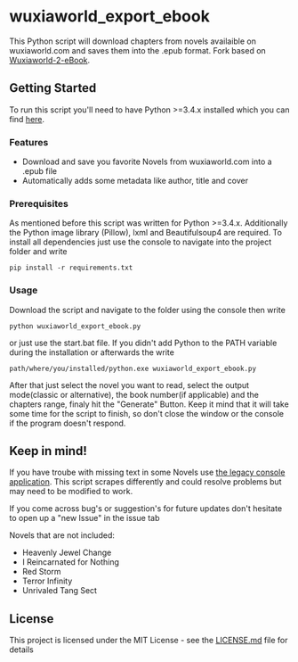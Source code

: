 # wuxiaworld_export_ebook
This Python script will download chapters from novels availaible on wuxiaworld.com and saves them into the .epub format.
Fork based on [Wuxiaworld-2-eBook](https://github.com/MakeYourLifeEasier/Wuxiaworld-2-eBook).

## Getting Started

To run this script you'll need to have Python >=3.4.x installed which you can find [here](https://www.python.org/downloads/ "Python Download Link").

### Features

- Download and save you favorite Novels from wuxiaworld.com into a .epub file
- Automatically adds some metadata like author, title and cover

### Prerequisites

As mentioned before this script was written for Python >=3.4.x.
Additionally the Python image library (Pillow), lxml and Beautifulsoup4 are required.
To install all dependencies just use the console to navigate into the project folder and write

```
pip install -r requirements.txt
```

### Usage

Download the script and navigate to the folder using the console then write

```
python wuxiaworld_export_ebook.py
```

or just use the start.bat file. If you didn't add Python to the PATH variable during the installation or afterwards the write

```
path/where/you/installed/python.exe wuxiaworld_export_ebook.py
```

After that just select the novel you want to read, select the output mode(classic or alternative), the book number(if applicable) and the chapters range, finaly hit the "Generate" Button.
Keep it mind that it will take some time for the script to finish, so don't close the window or the console if the program doesn't respond.

## Keep in mind!

If you have troube with missing text in some Novels use [the legacy console application](https://github.com/MrHaCkEr/Wuxiaworld-2-eBook/tree/legacy-console-application). This script scrapes differently and could resolve problems but may need to be modified to work.

If you come across bug's or suggestion's for future updates don't hesitate to open up a "new Issue" in the issue tab

Novels that are not included:

- Heavenly Jewel Change
- I Reincarnated for Nothing
- Red Storm
- Terror Infinity
- Unrivaled Tang Sect

## License

This project is licensed under the MIT License - see the [LICENSE.md](LICENSE.md) file for details